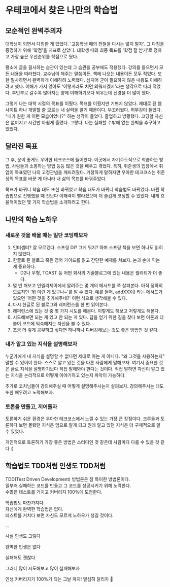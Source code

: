 # 우테코에서 찾은 나만의 학습법

## 모순적인 완벽주의자

대학생이 되면서 다짐한 게 있었다. '고등학생 때의 전철을 다시는 밟지 말자'. 그 다짐을 증명하기 위해 '학점'을 지표로 삼았다. 대학생 때의 최종 목표를 '학점 잘 받기'로 정하고 가장 높은 우선순위를 학점으로 뒀다.

평소에 글을 필사하는 습관이 있는데 그 습관을 공부에도 적용했다. 강의를 들으면서 모든 내용을 따라쳤다. 교수님이 해주는 말씀이든, 책에 나오는 내용이든 모두 적었다. 또한 필사하면서 완벽하게 이해하려 노력했다. 심지어 굳이 필요하지 않은 내용도 이해하려고 했다. 이해가 가지 않아도 '이렇게라도 치면 외워지겠지'라는 생각으로 따라 적었다. 후반부로 갈수록 많아지는 양에 이해하기보다 외우는데 신경을 더 많이 썼다.

그렇게 나는 대학 시절의 목표를 이뤘다. 목표를 이뤘지만 기쁘지 않았다. 제대로 된 웹 사이트 하나 개발할 줄 모르는 내 실력을 알기 때문이다. 부끄러웠다. 허무감이 들었다. "내가 원한 게 이런 모습이었나?" 하는 생각이 들었다. 졸업하고 방황했다. 코딩할 자신은 없어지고 시간만 아쉽게 흘렀다. 그렇다. 나는 실패할 수밖에 없는 완벽을 추구하고 있었다.

## 달라진 목표

그 후, 운이 좋게도 우아한 테크코스에 들어왔다. 이곳에서 자기주도적으로 학습하는 방법, 사람들과 소통하는 방법 등등 많은 것을 배우고 겪었다. 특히, 취준생의 입장에서 취업이 목표였던 나의 고정관념을 깨뜨려줬다. 거창하게 말하자면 우아한 테크코스는 취준생의 목표를 바꾼 게 아니라 내 삶의 목표를 바꿔주었다.

목표가 바뀌니 학습 태도 또한 바뀌었고 학습 태도가 바뀌니 학습법도 바뀌었다. 바뀐 학습법으로 진행했을 때 전보다 이해력이 빨라졌으며 더 즐겁게 코딩할 수 있었다. 내게 효율적이었던 몇 가지 학습법을 소개하려고 한다.

## 나만의 학습 노하우

### 새로운 것을 배울 때는 일단 코딩해보자

1. 인터셉터? 잘 모르겠다. 스프링 DI? 그게 뭐지? 하며 스프링 책을 보면 하나도 읽히지 않았다.
2. 한글로 된 블로그 혹은 영어 가이드를 읽고 간단한 예제를 쳐보자. 눈과 손에 익는 게 중요하다. 
    - D2나 우형, TOAST 등 어떤 회사의 기술블로그에 있는 내용은 퀄리티가 더 좋다.
3. 몇 번 쳐보고 인텔리제이에서 알려주는 몇 개의 메서드를 쭉 살펴본다. 아직 정확히 모르지만 '뭐 이런 게 있구나~'를 알 수 있다. 예를 들어, addXXX() 라는 메서드가 있으면 '어떤 것을 추가해주네?' 이런 식으로 생각해볼 수 있다. 
4. 다시 한글로 된 블로그와 레퍼런스를 한 번 읽어본다.
5. 레퍼런스에 있는 것 중 몇 가지 시도를 해본다. 이렇게도 해보고 저렇게도 해본다.
6. 시도해보면 되는 게 있고 안 되는 게 있다. 답을 얻기 위한 길을 찾다 보면 이론과 더불어 코드에 익숙해지는 자신을 볼 수 있다.
7. 조금 더 깊게 공부하고 싶다면 하나하나 디버깅해보는 것도 좋은 방법인 것 같다.

### 내가 알고 있는 지식을 설명해보자

누군가에게 내 지식을 설명할 수 없다면 제대로 아는 게 아니다. "왜 그것을 사용하는지" 말할 수 있어야 한다. 스스로 알고 있는 것을 다른 사람에게 말해보자. 여기서 중요한 것은 글로 지식을 설명하기보다 직접 말해봐야 한다는 것이다. 직접 말하면 자신이 알고 있는 지식을 논리적으로 어떻게 이야기하고 있는지 파악이 가능하다.

추가로 코치님들이 강의해주실 때 어떻게 설명해주시는지 살펴보자. 강의해주시는 태도 또한 배우려고 노력해보자.

### 토론을 만들고, 끼어들자

토론하기 쉬운 환경은 우아한 테크코스에서 느낄 수 있는 가장 큰 장점이다. 크루들과 토론하다 보면 몰랐던 지식은 덤으로 알게 되고 원래 알고 있던 지식은 더 구체적으로 알 수 있었다.

개인적으로 토론하기 가장 좋은 방법은 스터디인 것 같은데 사람마다 다를 수 있을 것 같다 :)

## 학습법도 TDD처럼 인생도 TDD처럼

TDD(Test Driven Development) 방법론은 참 특이한 방법론이다.  
일부러 실패하는 코드를 만들고 그 코드를 성공시키기 위해 노력한다.  
수많은 테스트를 거치고 커버리지 100%에 도전한다.  

학습법도 마찬가지다.  
자신에게 완벽한 학습법은 없다.  
테스트를 거치다 보면 자신도 모르게 노하우가 생길 것이다.  

...

사실 인생도 그렇다

완벽한 인생은 없다

실패해도 괜찮다

그러니 많이 시도해보고 많이 실패해보자

인생 커버리지가 100%가 되는 그날 까지! 열심히 달리자 🏃‍
